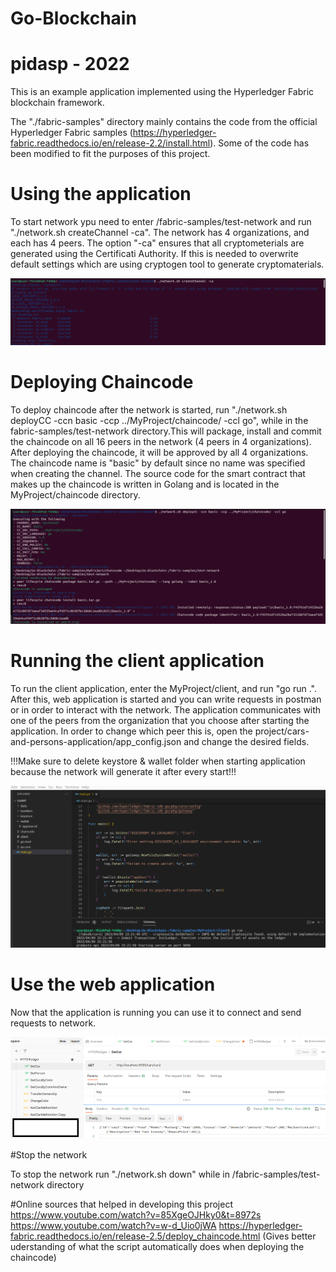 ﻿# Go-Blockchain
# pidasp - 2022

This is an example application implemented using the Hyperledger Fabric blockchain framework.

The "./fabric-samples" directory mainly contains the code from the official Hyperledger Fabric samples (https://hyperledger-fabric.readthedocs.io/en/release-2.2/install.html). Some of the code has been modified to fit the purposes of this project.

# Using the application

To start network ypu need to enter /fabric-samples/test-network and run "./network.sh createChannel -ca".
The network has 4 organizations, and each has 4 peers.
The option "-ca" ensures that all cryptometerials are generated using the Certificati Authority. If this is needed to overwrite default settings which are using cryptogen tool to generate cryptomaterials.

![alt text](Images/starting.png?raw=true)


# Deploying Chaincode
To deploy chaincode after the network is started, run "./network.sh deployCC -ccn basic -ccp ../MyProject/chaincode/ -ccl go", while in the fabric-samples/test-network directory.This will package, install and commit the chaincode on all 16 peers in the network (4 peers in 4 organizations). After deploying the chaincode, it will be approved by all 4 organizations. The chaincode name is "basic" by default since no name was specified when creating the channel. The source code for the smart contract that makes up the chaincode is written in Golang and is located in the MyProject/chaincode directory.

![alt text](Images/deploy.png?raw=true)



# Running the client application
To run the client application, enter the MyProject/client, and run "go run .". After this, web application is started and you can write requests in postman or in order to interact with the network. The application communicates with one of the peers from the organization that you choose after starting the application. In order to change which peer this is, open the project/cars-and-persons-application/app_config.json and change the desired fields.

!!!Make sure to delete keystore & wallet folder when starting application because the network will generate it after every start!!!

![alt text](Images/runClient.png?raw=true)

# Use the web application 
Now that the application is running you can use it to connect and send requests to network.


![alt text](Images/postman.png?raw=true)

#Stop the network

To stop the network run "./network.sh down" while in /fabric-samples/test-network directory


#Online sources that helped in developing this project
https://www.youtube.com/watch?v=85XgeOJHky0&t=8972s
https://www.youtube.com/watch?v=w-d_Uio0jWA
https://hyperledger-fabric.readthedocs.io/en/release-2.5/deploy_chaincode.html (Gives better uderstanding of what the script automatically does when deploying the chaincode)
